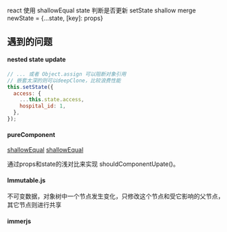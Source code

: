 ## 
react 使用 shallowEqual state 判断是否更新
setState shallow merge newState = {...state, [key]: props}
## 遇到的问题

#### nested state update
```js
// ... 或者 Object.assign 可以阻断对象引用
// 嵌套太深的则可以deepClone，比较浪费性能
this.setState({
  access: {
    ...this.state.access,
    hospital_id: 1,
  },
});
```
#### pureComponent 
[shallowEqual](https://github.com/facebook/fbjs/blob/c69904a511b900266935168223063dd8772dfc40/packages/fbjs/src/core/shallowEqual.js#L39)
[shallowEqual](./shallowEqual.js)

通过props和state的浅对比来实现 shouldComponentUpate()。

#### Immutable.js
不可变数据，对象树中一个节点发生变化，只修改这个节点和受它影响的父节点，其它节点则进行共享
#### immerjs

